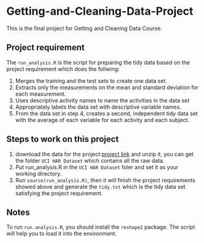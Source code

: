 # Getting-and-Cleaning-Data-Project

This is the final project for Getting and Cleaning Data Course. 

## Project requirement

The `run_analysis.R` is the script for preparing the tidy data based on the project requirement which does the follwing:

1. Merges the training and the test sets to create one data set.
2. Extracts only the measurements on the mean and standard deviation for each measurement.
3. Uses descriptive activity names to name the activities in the data set
4. Appropriately labels the data set with descriptive variable names.
5. From the data set in step 4, creates a second, independent tidy data set with the average of each variable for each activity and each subject.


## Steps to work on this project
1. download the data for the project:[project link](https://d396qusza40orc.cloudfront.net/getdata%2Fprojectfiles%2FUCI%20HAR%20Dataset.zip) and unzip it, you can get the folder `UCI HAR Dataset` which contains all the raw data.
2. Put run_analysis.R in the `UCI HAR Dataset` foler and set it as your working directory.
3. Run `source(run_analysis.R)`, then it will finish the project requirements showed above and generate the `tidy.txt` which is the tidy data set satisfying the project requirement.

## Notes
To run `run.analysis.R`, you should install the `reshape2` package. The script will help you to load it into the environment.
  



